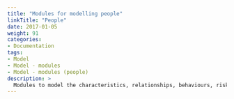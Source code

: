 ```yaml
---
title: "Modules for modelling people"
linkTitle: "People"
date: 2017-01-05
weight: 91
categories: 
- Documentation
tags: 
- Model
- Model - modules
- Model - modules (people)
description: >
  Modules to model the characteristics, relationships, behaviours, risk factors and outcomes of young people and individuals who interact with young people are collectively referred to as the "Spring To Life" sub-model. The currently available modules listed here will be supplemented by additional [unreleased work in progress](/docs/model/modules/pipeline/pipeline-people/).
---
```


